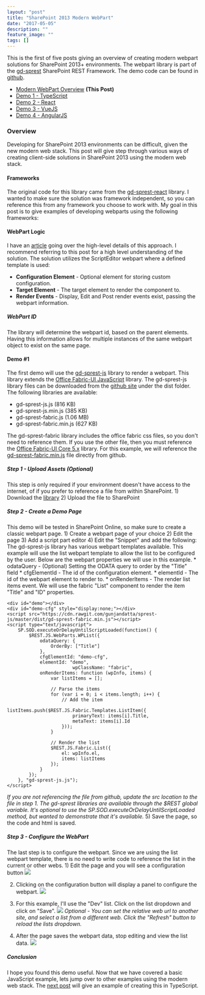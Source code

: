 ```yaml
---
layout: "post"
title: "SharePoint 2013 Modern WebPart"
date: "2017-05-05"
description: ""
feature_image: ""
tags: []
---
```


This is the first of five posts giving an overview of creating modern webpart solutions for SharePoint 2013+ environments. The webpart library is part of the [gd-sprest](https://gunjandatta.github.io/sprest) SharePoint REST Framework. The demo code can be found in [github](https://github.com/gunjandatta/demo-wp).

- [Modern WebPart Overview](https://dattabase.com/blog/sharepoint-2013-modern-webpart) **(This Post)**
- [Demo 1 - TypeScript](https://dattabase.com/blog/sharepoint-2013-modern-webpart-1-4)
- [Demo 2 - React](https://dattabase.com/blog/sharepoint-2013-modern-webpart-2-4)
- [Demo 3 - VueJS](https://dattabase.com/blog/sharepoint-2013-modern-webpart-3-4)
- [Demo 4 - AngularJS](https://dattabase.com/blog/sharepoint-2013-modern-webpart-4-4)

<!--more-->

### Overview

Developing for SharePoint 2013 environments can be difficult, given the new modern web stack. This post will give step through various ways of creating client-side solutions in SharePoint 2013 using the modern web stack.

#### Frameworks

The original code for this library came from the [gd-sprest-react](https://github.com/gunjandatta/sprest-react) library. I wanted to make sure the solution was framework independent, so you can reference this from any framework you choose to work with. My goal in this post is to give examples of developing webparts using the following frameworks:

#### WebPart Logic

I have an [article](https://www.linkedin.com/pulse/sharepoint-2013-modern-webparts-gunjan-datta) going over the high-level details of this approach. I recommend referring to this post for a high level understanding of the solution. The solution utilizes the ScriptEditor webpart where a defined template is used:

- **Configuration Element** - Optional element for storing custom configuration.
- **Target Element** - The target element to render the component to.
- **Render Events** - Display, Edit and Post render events exist, passing the webpart information.

##### WebPart ID

The library will determine the webpart id, based on the parent elements. Having this information allows for multiple instances of the same webpart object to exist on the same page.

#### Demo #1

The first demo will use the [gd-sprest-js](https://gunjandatta.github.io/js) library to render a webpart. This library extends the [Office Fabric-UI JavaScript](https://dev.office.com/fabric-js) library. The gd-sprest-js library files can be downloaded from the [github site](https://github.com/gunjandatta/sprest-js) under the dist folder. The following libraries are available:

- gd-sprest-js.js (816 KB)
- gd-sprest-js.min.js (385 KB)
- gd-sprest-fabric.js (1.06 MB)
- gd-sprest-fabric.min.js (627 KB)

The gd-sprest-fabric library includes the office fabric css files, so you don't need to reference them. If you use the other file, then you must reference the [Office Fabric-UI Core 5.x](https://github.com/OfficeDev/office-ui-fabric-core) library. For this example, we will reference the [gd-sprest-fabric.min.js]([gd-sprest-fabric](https://raw.githubusercontent.com/gunjandatta/sprest-js/master/dist/gd-sprest-fabric.min.js)) file directly from github.

##### Step 1 - Upload Assets (Optional)

This step is only required if your environment doesn't have access to the internet, of if you prefer to reference a file from within SharePoint. 1) Download the [library](https://github.com/gunjandatta/sprest-js/raw/master/dist/gd-sprest-fabric.min.js) 2) Upload the file to SharePoint

##### Step 2 - Create a Demo Page

This demo will be tested in SharePoint Online, so make sure to create a classic webpart page. 1) Create a webpart page of your choice 2) Edit the page 3) Add a script part editor 4) Edit the "Snippet" and add the following: The gd-sprest-js library has various webpart templates available. This example will use the list webpart template to allow the list to be configured by the user. Below are the webpart properties we will use in this example. \* odataQuery - (Optional) Setting the ODATA query to order by the "Title" field \* cfgElementId - The id of the configuration element. \* elementId - The id of the webpart element to render to. \* onRenderItems - The render list items event. We will use the fabric "List" component to render the item "Title" and "ID" properties.

```
<div id="demo"></div>
<div id="demo-cfg" style="display:none;"></div>
<script src="https://cdn.rawgit.com/gunjandatta/sprest-js/master/dist/gd-sprest-fabric.min.js"></script>
<script type="text/javascript">
    SP.SOD.executeOrDelayUntilScriptLoaded(function() {
        $REST.JS.WebParts.WPList({
            odataQuery: {
                OrderBy: ["Title"]
            },
            cfgElementId: "demo-cfg",
            elementId: "demo",
                        wpClassName: "fabric",
            onRenderItems: function (wpInfo, items) {
                var listItems = [];

                // Parse the items
                for (var i = 0; i < items.length; i++) {
                    // Add the item
                    listItems.push($REST.JS.Fabric.Templates.ListItem({
                        primaryText: items[i].Title,
                        metaText: items[i].Id
                    }));
                }

                // Render the list
                $REST.JS.Fabric.List({
                    el: wpInfo.el,
                    items: listItems
                });
            }
        });
    }, "gd-sprest-js.js");
</script>

```

_If you are not referencing the file from github, update the src location to the file in step 1._ _The gd-sprest libraries are available through the $REST global variable._ _It's optional to use the SP.SOD.executeOrDelayUntilScriptLoaded method, but wanted to demonstrate that it's available._ 5) Save the page, so the code and html is saved.

##### Step 3 - Configure the WebPart

The last step is to configure the webpart. Since we are using the list webpart template, there is no need to write code to reference the list in the current or other webs. 1) Edit the page and you will see a configuration button ![](https://dattabase.com/blog/wp-content/uploads/2017/05/edit-button.png)

2) Clicking on the configuration button will display a panel to configure the webpart. ![](https://dattabase.com/blog/wp-content/uploads/2017/05/edit-panel.png)

3) For this example, I'll use the "Dev" list. Click on the list dropdown and click on "Save". ![](https://dattabase.com/blog/wp-content/uploads/2017/05/edit-panel-list.png) _Optional - You can set the relative web url to another site, and select a list from a different web. Click the "Refresh" button to reload the lists dropdown._

4) After the page saves the webpart data, stop editing and view the list data. ![](https://dattabase.com/blog/wp-content/uploads/2017/05/display-listview.png)

##### Conclusion

I hope you found this demo useful. Now that we have covered a basic JavaScript example, lets jump over to other examples using the modern web stack. The [next post](https://dattabase.com/blog/sharepoint-2013-modern-webpart-1-4) will give an example of creating this in TypeScript.
